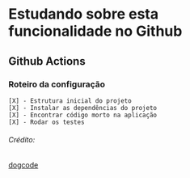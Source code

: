 # Estudando sobre esta funcionalidade no Github

## Github Actions

### Roteiro da configuração

    [X] - Estrutura inicial do projeto
    [X] - Instalar as dependências do projeto
    [X] - Encontrar código morto na aplicação
    [X] - Rodar os testes

###### Crédito:

[dogcode](https://www.youtube.com/watch?v=MIVx1qniNKY&ab_channel=dogcode)
